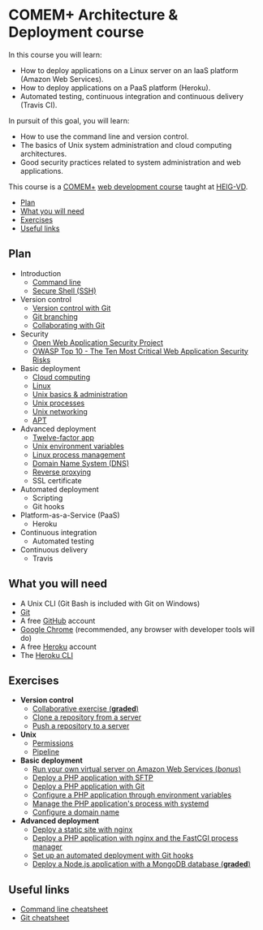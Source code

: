 # COMEM+ Architecture & Deployment course

In this course you will learn:

* How to deploy applications on a Linux server on an IaaS platform (Amazon Web Services).
* How to deploy applications on a PaaS platform (Heroku).
* Automated testing, continuous integration and continuous delivery (Travis CI).

In pursuit of this goal, you will learn:

* How to use the command line and version control.
* The basics of Unix system administration and cloud computing architectures.
* Good security practices related to system administration and web applications.

This course is a [COMEM+][comem] [web development course][comem-webdev] taught at [HEIG-VD][heig].

<!-- START doctoc generated TOC please keep comment here to allow auto update -->
<!-- DON'T EDIT THIS SECTION, INSTEAD RE-RUN doctoc TO UPDATE -->


- [Plan](#plan)
- [What you will need](#what-you-will-need)
- [Exercises](#exercises)
- [Useful links](#useful-links)

<!-- END doctoc generated TOC please keep comment here to allow auto update -->



## Plan

* Introduction
  * [Command line](https://mediacomem.github.io/comem-webdev-docs/2018-2019/subjects/cli?home=MediaComem%2Fcomem-archidep%23readme)
  * [Secure Shell (SSH)](https://mediacomem.github.io/comem-webdev-docs/2018-2019/subjects/ssh?home=MediaComem%2Fcomem-archidep%23readme)
* Version control
  * [Version control with Git](https://mediacomem.github.io/comem-webdev-docs/2018-2019/subjects/git?home=MediaComem%2Fcomem-archidep%23readme)
  * [Git branching](https://mediacomem.github.io/comem-webdev-docs/2018-2019/subjects/git-branching?home=MediaComem%2Fcomem-archidep%23readme)
  * [Collaborating with Git](https://mediacomem.github.io/comem-webdev-docs/2018-2019/subjects/git-collaborating?home=MediaComem%2Fcomem-archidep%23readme)
* Security
  * [Open Web Application Security Project][owasp]
  * [OWASP Top 10 - The Ten Most Critical Web Application Security Risks][owasp-top10]
* Basic deployment
  * [Cloud computing](https://mediacomem.github.io/comem-webdev-docs/2018-2019/subjects/cloud?home=MediaComem%2Fcomem-archidep%23readme)
  * [Linux](https://mediacomem.github.io/comem-webdev-docs/2018-2019/subjects/linux?home=MediaComem%2Fcomem-archidep%23readme)
  * [Unix basics & administration](https://mediacomem.github.io/comem-webdev-docs/2018-2019/subjects/unix-admin?home=MediaComem%2Fcomem-archidep%23readme)
  * [Unix processes](https://mediacomem.github.io/comem-webdev-docs/2018-2019/subjects/unix-processes?home=MediaComem%2Fcomem-archidep%23readme)
  * [Unix networking](https://mediacomem.github.io/comem-webdev-docs/2018-2019/subjects/unix-networking?home=MediaComem%2Fcomem-archidep%23readme)
  * [APT](https://mediacomem.github.io/comem-webdev-docs/2018-2019/subjects/apt?home=MediaComem%2Fcomem-archidep%23readme)
* Advanced deployment
  * [Twelve-factor app][12factor]
  * [Unix environment variables](https://mediacomem.github.io/comem-webdev-docs/2018-2019/subjects/unix-env-vars?home=MediaComem%2Fcomem-archidep%23readme)
  * [Linux process management](https://mediacomem.github.io/comem-webdev-docs/2018-2019/subjects/linux-process-management?home=MediaComem%2Fcomem-archidep%23readme)
  * [Domain Name System (DNS)](https://mediacomem.github.io/comem-webdev-docs/2018-2019/subjects/dns?home=MediaComem%2Fcomem-archidep%23readme)
  * [Reverse proxying](https://mediacomem.github.io/comem-webdev-docs/2018-2019/subjects/reverse-proxy?home=MediaComem%2Fcomem-archidep%23readme)
  * SSL certificate
* Automated deployment
  * Scripting
  * Git hooks
* Platform-as-a-Service (PaaS)
  * Heroku
* Continuous integration
  * Automated testing
* Continuous delivery
  * Travis



## What you will need

* A Unix CLI (Git Bash is included with Git on Windows)
* [Git][git-downloads]
* A free [GitHub][github] account
* [Google Chrome][chrome] (recommended, any browser with developer tools will do)
* A free [Heroku][heroku] account
* The [Heroku CLI][heroku-cli]



## Exercises

* **Version control**
  * [Collaborative exercise (**graded**)](https://github.com/MediaComem/comem-archidep-php-todo-exercise)
  * [Clone a repository from a server](ex/git-clone-from-server.md)
  * [Push a repository to a server](ex/git-push-to-server.md)
* **Unix**
  * [Permissions](ex/unix-permissions.md)
  * [Pipeline](ex/unix-pipeline.md)
* **Basic deployment**
  * [Run your own virtual server on Amazon Web Services (*bonus*)](ex/aws-setup.md)
  * [Deploy a PHP application with SFTP](ex/sftp-deployment.md)
  * [Deploy a PHP application with Git](ex/git-clone-deployment.md)
  * [Configure a PHP application through environment variables](ex/config-through-environment.md)
  * [Manage the PHP application's process with systemd](ex/systemd-deployment.md)
  * [Configure a domain name](ex/dns-configuration.md)
* **Advanced deployment**
  * [Deploy a static site with nginx](ex/nginx-static-deployment.md)
  * [Deploy a PHP application with nginx and the FastCGI process manager](ex/nginx-php-fpm-deployment.md)
  * [Set up an automated deployment with Git hooks](ex/git-automated-deployment.md)
  * [Deploy a Node.js application with a MongoDB database (**graded**)](ex/one-chat-room-deployment.md)



## Useful links

* [Command line cheatsheet][cli-cheatsheet]
* [Git cheatsheet][git-cheatsheet]



[12factor]: https://12factor.net
[chrome]: https://www.google.com/chrome/
[cli-cheatsheet]: https://github.com/MediaComem/comem-webdev/blob/master/CLI-CHEATSHEET.md
[comem]: http://www.heig-vd.ch/comem
[comem-webdev]: https://github.com/MediaComem/comem-webdev
[git-cheatsheet]: https://github.com/MediaComem/comem-webdev/blob/master/GIT-CHEATSHEET.md
[git-downloads]: https://git-scm.com/downloads
[github]: https://github.com
[heroku]: https://www.heroku.com/home
[heroku-cli]: https://devcenter.heroku.com/articles/heroku-cli
[heig]: http://www.heig-vd.ch
[owasp]: https://www.owasp.org/
[owasp-top10]: https://www.owasp.org/images/7/72/OWASP_Top_10-2017_%28en%29.pdf.pdf
